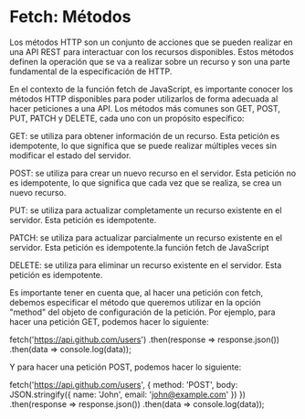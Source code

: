 # Fetch: Métodos

Los métodos HTTP son un conjunto de acciones que se pueden realizar en una API REST para interactuar con los recursos disponibles. Estos métodos definen la operación que se va a realizar sobre un recurso y son una parte fundamental de la especificación de HTTP.

En el contexto de la función fetch de JavaScript, es importante conocer los métodos HTTP disponibles para poder utilizarlos de forma adecuada al hacer peticiones a una API. Los métodos más comunes son GET, POST, PUT, PATCH y DELETE, cada uno con un propósito específico:

GET: se utiliza para obtener información de un recurso. Esta petición es idempotente, lo que significa que se puede realizar múltiples veces sin modificar el estado del servidor.

POST: se utiliza para crear un nuevo recurso en el servidor. Esta petición no es idempotente, lo que significa que cada vez que se realiza, se crea un nuevo recurso.

PUT: se utiliza para actualizar completamente un recurso existente en el servidor. Esta petición es idempotente.

PATCH: se utiliza para actualizar parcialmente un recurso existente en el servidor. Esta petición es idempotente.la función fetch de JavaScript

DELETE: se utiliza para eliminar un recurso existente en el servidor. Esta petición es idempotente.

Es importante tener en cuenta que, al hacer una petición con fetch, debemos especificar el método que queremos utilizar en la opción "method" del objeto de configuración de la petición. Por ejemplo, para hacer una petición GET, podemos hacer lo siguiente:


fetch('https://api.github.com/users')
  .then(response => response.json())
  .then(data => console.log(data));

Y para hacer una petición POST, podemos hacer lo siguiente:

fetch('https://api.github.com/users', {
  method: 'POST',
  body: JSON.stringify({ name: 'John', email: 'john@example.com' })
})
  .then(response => response.json())
  .then(data => console.log(data));